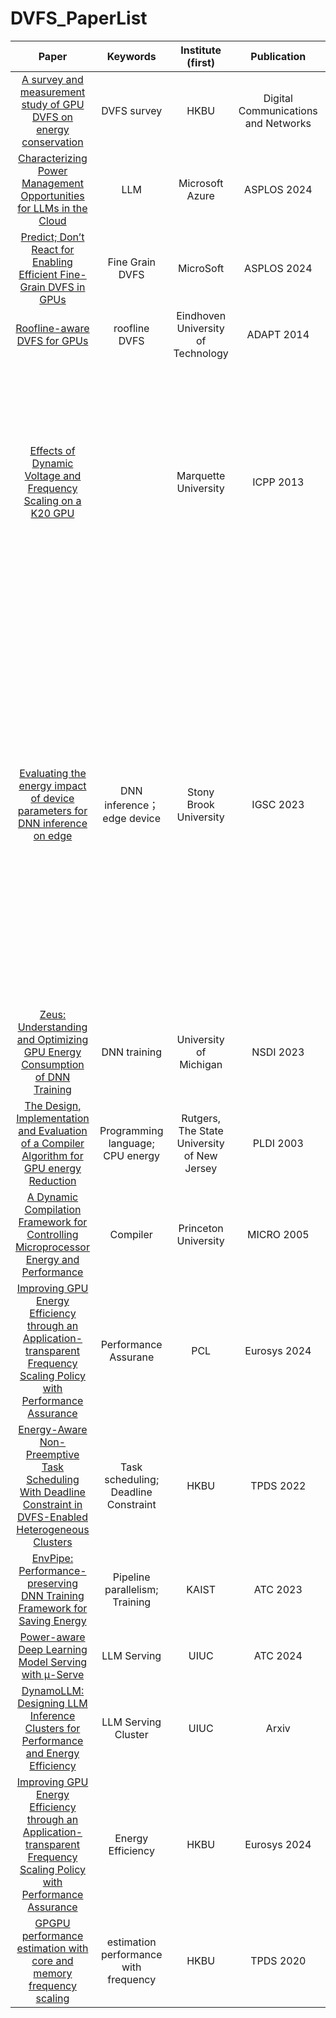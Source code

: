 # DVFS_PaperList
|                                                                 Paper                                                                |                                   Keywords                                  |   Institute (first)   |           Publication           |                        Others                       |
| :----------------------------------------------------------------------------------------------------------------------------------: | :-------------------------------------------------------------------------: | :-------------------: | :-----------------------------: | :-------------------------------------------------: |
|  [A survey and measurement study of GPU DVFS on energy conservation](https://www.sciencedirect.com/science/article/pii/S2352864816300736)  | DVFS survey | HKBU | Digital Communications and Networks |              |
| [Characterizing Power Management Opportunities for LLMs in the Cloud](https://dl.acm.org/doi/10.1145/3620666.3651329) | LLM | Microsoft Azure | ASPLOS 2024| |
| [Predict; Don’t React for Enabling Efficient Fine-Grain DVFS in GPUs](https://arxiv.org/abs/2205.00121) | Fine Grain DVFS | MicroSoft | ASPLOS 2024 | |
| [Roofline-aware DVFS for GPUs](https://dl.acm.org/doi/10.1145/2553062.2553067) | roofline DVFS | Eindhoven University of Technology | ADAPT 2014 | |
| [Effects of Dynamic Voltage and Frequency Scaling on a K20 GPU](https://ieeexplore.ieee.org/document/6687422) |  | Marquette University | ICPP 2013 |Key Points: 1. MM benchmark shows performance is linearly proportional to the GPU frequency when using a high memory speed  2. CPU DVFS impacts the CPU and other system components|
| [Evaluating the energy impact of device parameters for DNN inference on edge](https://dl.acm.org/doi/10.1145/3634769.3634809) |DNN inference； edge device | Stony Brook University | IGSC 2023 | Key Points: default parameter setting is not energy optimal; Power consumption increases linearly with frequency. The decrease in inference latency starts to plateau out at higher frequency as frequency is not the bottkeneck and performance is limited by other components such as memory and I/O bandwidth | |
| [Zeus: Understanding and Optimizing GPU Energy Consumption of DNN Training](https://www.usenix.org/conference/nsdi23/presentation/you) | DNN training | University of Michigan | NSDI 2023 | 
| [The Design, Implementation and Evaluation of a Compiler Algorithm for GPU energy Reduction](https://people.cs.rutgers.edu/~uli/PLDI03.pdf) | Programming language; CPU energy |  Rutgers, The State University of New Jersey | PLDI 2003 |
| [A Dynamic Compilation Framework for Controlling Microprocessor Energy and Performance](https://mrmgroup.cs.princeton.edu/papers/jqwu-micro2005.pdf) | Compiler | Princeton University | MICRO 2005 | 
| [Improving GPU Energy Efficiency through an Application-transparent Frequency Scaling Policy with Performance Assurance](https://dl.acm.org/doi/pdf/10.1145/3627703.3629584) | Performance Assurane | PCL | Eurosys 2024 | |
| [Energy-Aware Non-Preemptive Task Scheduling With Deadline Constraint in DVFS-Enabled Heterogeneous Clusters](https://ieeexplore.ieee.org/stamp/stamp.jsp?arnumber=9790352) | Task scheduling; Deadline Constraint | HKBU | TPDS 2022 | |
| [EnvPipe: Performance-preserving DNN Training Framework for Saving Energy](https://www.usenix.org/conference/atc23/presentation/cho) | Pipeline parallelism; Training | KAIST | ATC 2023|
| [Power-aware Deep Learning Model Serving with μ-Serve](https://www.usenix.org/conference/atc24/presentation/qiu) | LLM Serving | UIUC | ATC 2024 |
| [DynamoLLM: Designing LLM Inference Clusters for Performance and Energy Efficiency](https://arxiv.org/abs/2408.00741) | LLM Serving Cluster | UIUC | Arxiv | 
| [Improving GPU Energy Efficiency through an Application-transparent Frequency Scaling Policy with Performance Assurance](https://dl.acm.org/doi/pdf/10.1145/3627703.3629584) | Energy Efficiency | HKBU | Eurosys 2024 |
| [GPGPU performance estimation with core and memory frequency scaling](https://www.researchgate.net/profile/Qiang-Wang-73/publication/320362846_GPGPU_Power_Estimation_with_Core_and_Memory_Frequency_Scaling/links/5a54b7c3a6fdcc51a618074b/GPGPU-Power-Estimation-with-Core-and-Memory-Frequency-Scaling.pdf) | estimation performance with frequency | HKBU | TPDS 2020 |





